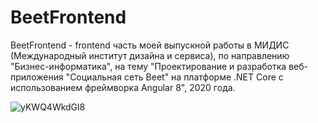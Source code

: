 # BeetFrontend


BeetFrontend - frontend часть моей выпускной работы в МИДИС (Международный институт дизайна и сервиса), по направлению "Бизнес-информатика", на тему "Проектирование и разработка веб-приложения "Социальная сеть Beet" на платформе .NET Core с использованием фреймворка Angular 8", 2020 года.


![yKWQ4WkdGl8](https://github.com/IgorAlymov/BeetFrontend/assets/51087641/e92cd672-6266-4efe-85ac-1351696d12fc)
